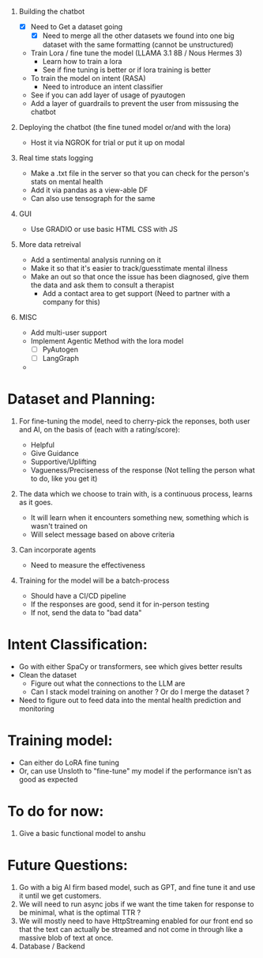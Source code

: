 1. Building the chatbot
    - [x] Need to Get a dataset going
      - [x] Need to merge all the other datasets we found into one big dataset with the same formatting (cannot be unstructured)
    - Train Lora / fine tune the model (LLAMA 3.1 8B / Nous Hermes 3)
        - Learn how to train a lora
        - See if fine tuning is better or if lora training is better
    - To train the model on intent (RASA)
        - Need to introduce an intent classifier
    - See if you can add layer of usage of pyautogen
    - Add a layer of guardrails to prevent the user from missusing the chatbot

2. Deploying the chatbot (the fine tuned model or/and with the lora)
    - Host it via NGROK for trial or put it up on modal 

3. Real time stats logging
    - Make a .txt file in the server so that you can check for the person's stats on mental health
    - Add it via pandas as a view-able DF
    - Can also use tensograph for the same

4. GUI
    - Use GRADIO or use basic HTML CSS with JS

5. More data retreival
    - Add a sentimental analysis running on it
    - Make it so that it's easier to track/guesstimate mental illness
    - Make an out so that once the issue has been diagnosed, give them the data and ask them to consult a therapist
      - Add a contact area to get support (Need to partner with a company for this)

7. MISC
    - Add multi-user support
    - Implement Agentic Method with the lora model
        - [ ] PyAutogen
        - [ ] LangGraph
    - 

# Dataset and Planning:
1. For fine-tuning the model, need to cherry-pick the reponses, both user and AI, on the basis of (each with a rating/score):
    - Helpful
    - Give Guidance
    - Supportive/Uplifting
    - Vagueness/Preciseness of the response (Not telling the person what to do, like you get it)

2. The data which we choose to train with, is a continuous process, learns as it goes.
    - It will learn when it encounters something new, something which is wasn't trained on
    - Will select message based on above criteria

3. Can incorporate agents
    - Need to measure the effectiveness

4. Training for the model will be a batch-process
    - Should have a CI/CD pipeline
    - If the responses are good, send it for in-person testing
    - If not, send the data to "bad data"

# Intent Classification:
- Go with either SpaCy or transformers, see which gives better results
- Clean the dataset
    - Figure out what the connections to the LLM are
    - Can I stack model training on another ? Or do I merge the dataset ?
- Need to figure out to feed data into the mental health prediction and monitoring

# Training model:
- Can either do LoRA fine tuning
- Or, can use Unsloth to "fine-tune" my model if the performance isn't as good as expected

# To do for now:
1. Give a basic functional model to anshu

# Future Questions:
1. Go with a big AI firm based model, such as GPT, and fine tune it and use it until we get customers.
2. We will need to run async jobs if we want the time taken for response to be minimal, what is the optimal TTR ?
3. We will mostly need to have HttpStreaming enabled for our front end so that the text can actually be streamed and not come in through like a massive blob of text at once.
4. Database / Backend